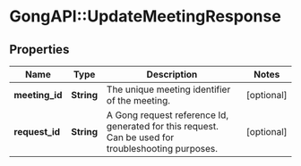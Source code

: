 # GongAPI::UpdateMeetingResponse

## Properties
Name | Type | Description | Notes
------------ | ------------- | ------------- | -------------
**meeting_id** | **String** | The unique meeting identifier of the meeting. | [optional] 
**request_id** | **String** | A Gong request reference Id, generated for this request. Can be used for troubleshooting purposes. | [optional] 

